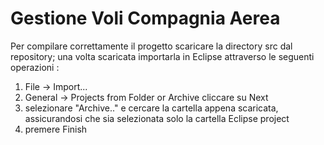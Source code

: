 # Gestione Voli Compagnia Aerea

Per compilare correttamente il progetto scaricare la directory src dal repository; una volta scaricata importarla in Eclipse attraverso le seguenti operazioni : 
  1) File -> Import...
  2) General -> Projects from Folder or Archive  cliccare su Next
  2) selezionare "Archive.." e cercare la cartella appena scaricata, assicurandosi che sia selezionata solo la cartella Eclipse project 
  3) premere Finish
